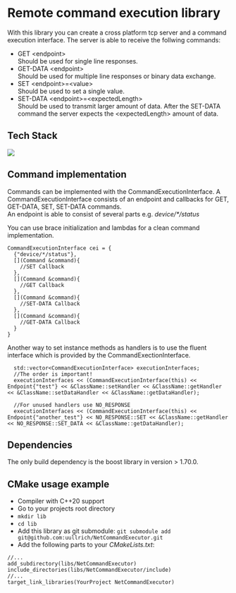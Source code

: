 <!-- Introduction -->

# Remote command execution library
With this library you can create a cross platform tcp server and a command execution interface. The server is able to receive the follwing commands:
- GET &lt;endpoint&gt;
  <br>Should be used for single line responses.
- GET-DATA &lt;endpoint&gt;
  <br>Should be used for multiple line responses or binary data exchange.
- SET &lt;endpoint&gt;=&lt;value>
  <br>Should be used to set a single value.
- SET-DATA &lt;endpoint&gt;=&lt;expectedLength&gt;
  <br>Should be used to transmit larger amount of data. After the SET-DATA command the server expects the &lt;expectedLength&gt; amount of data.

<!-- TechStack -->

## Tech Stack
<p align="left">
  <a href="https://skillicons.dev">
    <img src="https://skillicons.dev/icons?i=cpp,cmake,clion&perline=13" />
  </a>
</p>

## Command implementation
Commands can be implemented with the CommandExecutionInterface. 
A CommandExecutionInterface consists of an endpoint and callbacks for GET, GET-DATA, SET, SET-DATA commands.\
An endpoint is able to consist of several parts e.g. *device/&ast;/status*

You can use brace initialization and lambdas for a clean command implementation.
  ```
  CommandExecutionInterface cei = {
    {"device/*/status"},
    [](Command &command){
      //SET Callback
    },
    [](Command &command){
      //GET Callback
    },
    [](Command &command){
      //SET-DATA Callback
    },
    [](Command &command){
      //GET-DATA Callback
    }
  }
  ```
Another way to set instance methods as handlers is to use the fluent interface which is provided by the CommandExectionInterface.
  ```
    std::vector<CommandExecutionInterface> executionInterfaces;
    //The order is important!
    executionInterfaces << (CommandExecutionInterface(this) << Endpoint{"test"} << &ClassName::setHandler << &ClassName::getHandler << &ClassName::setDataHandler << &ClassName::getDataHandler);

    //For unused handlers use NO_RESPONSE
    executionInterfaces << (CommandExecutionInterface(this) << Endpoint{"another_test"} << NO_RESPONSE::SET << &ClassName::getHandler << NO_RESPONSE::SET_DATA << &ClassName::getDataHandler);
  ```

## Dependencies
The only build dependency is the boost library in version > 1.70.0.

## CMake usage example
- Compiler with C++20 support
- Go to your projects root directory
- ``mkdir lib``
- ``cd lib``
- Add this library as git submodule: ``git submodule add git@github.com:uullrich/NetCommandExecutor.git``
- Add the following parts to your *CMakeLists.txt*:

```
//...
add_subdirectory(libs/NetCommandExecutor)
include_directories(libs/NetCommandExecutor/include)
//...
target_link_libraries(YourProject NetCommandExecutor)
```

